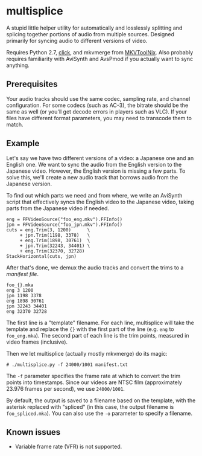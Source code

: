 multisplice
===========

A stupid little helper utility for automatically and losslessly splitting and splicing together portions of audio from multiple sources. Designed primarily for syncing audio to different versions of video.

Requires Python 2.7, [click](http://click.pocoo.org/), and mkvmerge from [MKVToolNix](https://www.bunkus.org/videotools/mkvtoolnix/). Also probably requires familiarity with AviSynth and AvsPmod if you actually want to sync anything.

Prerequisites
-----

Your audio tracks should use the same codec, sampling rate, and channel configuration. For some codecs (such as AC-3), the bitrate should be the same as well (or you'll get decode errors in players such as VLC). If your files have different format parameters, you may need to transcode them to match.

Example
-------

Let's say we have two different versions of a video: a Japanese one and an English one. We want to sync the audio from the English version to the Japanese video. However, the English version is missing a few parts. To solve this, we'll create a new audio track that borrows audio from the Japanese version.

To find out which parts we need and from where, we write an AviSynth script that effectively syncs the English video to the Japanese video, taking parts from the Japanese video if needed.

    eng = FFVideoSource("foo_eng.mkv").FFInfo()
    jpn = FFVideoSource("foo_jpn.mkv").FFInfo()
    cuts = eng.Trim(3, 1200)      \
         + jpn.Trim(1198, 3378)   \
         + eng.Trim(1898, 30761)  \ 
         + jpn.Trim(32243, 34401) \
         + eng.Trim(32370, 32728)
    StackHorizontal(cuts, jpn)
  
After that's done, we demux the audio tracks and convert the trims to a *manifest file*.

	foo_{}.mka
	eng 3 1200
	jpn 1198 3378
	eng 1898 30761
	jpn 32243 34401
	eng 32370 32728
    
The first line is a "template" filename. For each line, multisplice will take the template and replace the `{}` with the first part of the line (e.g. `eng` to `foo_eng.mka`). The second part of each line is the trim points, measured in video frames (inclusive).

Then we let multisplice (actually mostly mkvmerge) do its magic:

	# ./multisplice.py -f 24000/1001 manifest.txt
    
The `-f` parameter specifies the frame rate at which to convert the trim points into timestamps. Since our videos are NTSC film (approximately 23.976 frames per second), we use `24000/1001`.

By default, the output is saved to a filename based on the template, with the asterisk replaced with "spliced" (in this case, the output filename is `foo_spliced.mka`). You can also use the `-o` parameter to specify a filename.

Known issues
------------

* Variable frame rate (VFR) is not supported.
